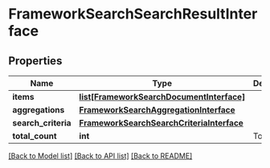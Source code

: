 # FrameworkSearchSearchResultInterface

## Properties
Name | Type | Description | Notes
------------ | ------------- | ------------- | -------------
**items** | [**list[FrameworkSearchDocumentInterface]**](FrameworkSearchDocumentInterface.md) |  | 
**aggregations** | [**FrameworkSearchAggregationInterface**](FrameworkSearchAggregationInterface.md) |  | 
**search_criteria** | [**FrameworkSearchSearchCriteriaInterface**](FrameworkSearchSearchCriteriaInterface.md) |  | 
**total_count** | **int** | Total count. | 

[[Back to Model list]](../README.md#documentation-for-models) [[Back to API list]](../README.md#documentation-for-api-endpoints) [[Back to README]](../README.md)


